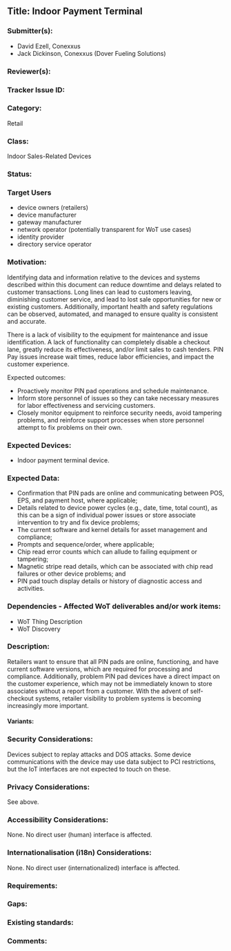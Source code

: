 ## Title: Indoor Payment Terminal

### Submitter(s): 

- David Ezell, Conexxus
- Jack Dickinson, Conexxus (Dover Fueling Solutions)

### Reviewer(s):

### Tracker Issue ID:

### Category:

Retail

### Class: 

Indoor Sales-Related Devices

### Status: 

### Target Users
- device owners (retailers)
- device manufacturer
- gateway manufacturer
- network operator (potentially transparent for WoT use cases)
- identity provider
- directory service operator

### Motivation:

Identifying data and information relative to the devices and systems described within this document can reduce downtime and delays related to customer transactions.   Long lines can lead to customers leaving, diminishing customer service, and lead to lost sale opportunities for new or existing customers.  Additionally, important health and safety regulations can be observed, automated, and managed to ensure quality is consistent and accurate.

There is a lack of visibility to the equipment for maintenance and issue identification.  A lack of functionality can completely disable a checkout lane, greatly reduce its effectiveness, and/or limit sales to cash tenders.  PIN Pay issues increase wait times, reduce labor efficiencies, and impact the customer experience.

Expected outcomes:
- Proactively monitor PIN pad operations and schedule maintenance.
- Inform store personnel of issues so they can take necessary measures for labor effectiveness and servicing customers.
- Closely monitor equipment to reinforce security needs, avoid tampering problems, and reinforce support processes when store personnel attempt to fix problems on their own.

### Expected Devices:

- Indoor payment terminal device.

### Expected Data:

- Confirmation that PIN pads are online and communicating between POS, EPS, and payment host, where applicable;
- Details related to device power cycles (e.g., date, time, total count), as this can be a sign of individual power issues or store associate intervention to try and fix device problems;
- The current software and kernel details for asset management and compliance;
- Prompts and sequence/order, where applicable;
- Chip read error counts which can allude to failing equipment or tampering;
- Magnetic stripe read details, which can be associated with chip read failures or other device problems; and
- PIN pad touch display details or history of diagnostic access and activities.

### Dependencies - Affected WoT deliverables and/or work items:

- WoT Thing Description
- WoT Discovery

### Description:

Retailers want to ensure that all PIN pads are online, functioning, and have current software versions, which are required for processing and compliance.  Additionally, problem PIN pad devices have a direct impact on the customer experience, which may not be immediately known to store associates without a report from a customer.  With the advent of self-checkout systems, retailer visibility to problem systems is becoming increasingly more important. 

#### Variants:

### Security Considerations:

Devices subject to replay attacks and DOS attacks.  Some device communications with the device may use data subject to PCI restrictions, but the IoT interfaces are not expected to touch on these.

### Privacy Considerations:

See above.

### Accessibility Considerations:

None. No direct user (human) interface is affected.

### Internationalisation (i18n) Considerations:

None.  No direct user (internationalized) interface is affected.

### Requirements:

### Gaps:

### Existing standards:

### Comments:

